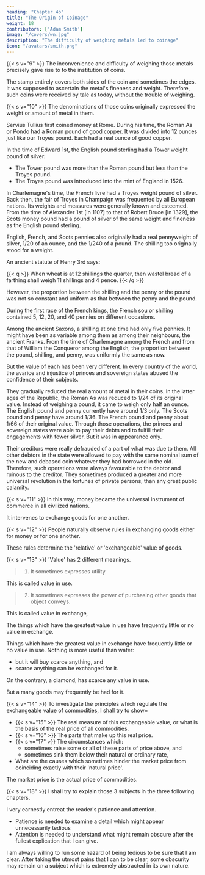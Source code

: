 ```yaml
---
heading: "Chapter 4b"
title: "The Origin of Coinage"
weight: 18
contributors: ['Adam Smith']
image: "/covers/wn.jpg"
description: "The difficulty of weighing metals led to coinage"
icon: "/avatars/smith.png"
---
```



{{< s v="9" >}} The inconvenience and difficulty of weighing those metals precisely gave rise to to the institution of coins.

The stamp entirely covers both sides of the coin and sometimes the edges.
It was supposed to ascertain the metal's fineness and weight.
Therefore, such coins were received by tale as today, without the trouble of weighing.


{{< s v="10" >}} The denominations of those coins originally expressed the weight or amount of metal in them.

Servius Tullius first coined money at Rome.
During his time, the Roman As or Pondo had a Roman pound of good copper.
It was divided into 12 ounces just like our Troyes pound.
Each had a real ounce of good copper.

In the time of Edward 1st, the English pound sterling had a Tower weight pound of silver.
- The Tower pound was more than the Roman pound but less than the Troyes pound.
- The Troyes pound was introduced into the mint of England in 1526.

In Charlemagne's time, the French livre had a Troyes weight pound of silver.
Back then, the fair of Troyes in Champaign was frequented by all European nations.
Its weights and measures were generally known and esteemed.
From the time of Alexander 1st [in 1107] to that of Robert Bruce [in 1329], the Scots money pound had a pound of silver of the same weight and fineness as the English pound sterling.

English, French, and Scots pennies also originally had a real pennyweight of silver, 1/20 of an ounce, and the 1/240 of a pound.
The shilling too originally stood for a weight.

An ancient statute of Henry 3rd says:

{{< q >}}
When wheat is at 12 shillings the quarter, then wastel bread of a farthing shall weigh 11 shillings and 4 pence.
{{< /q >}}


However, the proportion between the shilling and the penny or the pound was not so constant and uniform as that between the penny and the pound.

During the first race of the French kings, the French sou or shilling contained 5, 12, 20, and 40 pennies on different occasions.

Among the ancient Saxons, a shilling at one time had only five pennies.
It might have been as variable among them as among their neighbours, the ancient Franks.
From the time of Charlemagne among the French and from that of William the Conqueror among the English, the proportion between the pound, shilling, and penny, was uniformly the same as now.

But the value of each has been very different.
In every country of the world, the avarice and injustice of princes and sovereign states abused the confidence of their subjects.

They gradually reduced the real amount of metal in their coins.
In the latter ages of the Republic, the Roman As was reduced to 1/24 of its original value.
Instead of weighing a pound, it came to weigh only half an ounce.
The English pound and penny currently have around 1/3 only.
The Scots pound and penny have around 1/36.
The French pound and penny about 1/66 of their original value.
Through those operations, the princes and sovereign states were able to pay their debts and to fulfill their engagements with fewer silver.
But it was in appearance only.

Their creditors were really defrauded of a part of what was due to them.
All other debtors in the state were allowed to pay with the same nominal sum of the new and debased coin whatever they had borrowed in the old.
Therefore, such operations were always favourable to the debtor and ruinous to the creditor.
They sometimes produced a greater and more universal revolution in the fortunes of private persons, than any great public calamity.


{{< s v="11" >}} In this way, money became the universal instrument of commerce in all civilized nations.

It intervenes to exchange goods for one another.

{{< s v="12" >}} People naturally observe rules in exchanging goods either for money or for one another.

These rules determine the 'relative' or 'exchangeable' value of goods.

{{< s v="13" >}} 'Value' has 2 different meanings.

> 1. It sometimes expresses utility

This is called value in use.

> 2. It sometimes expresses the power of purchasing other goods that object conveys.

This is called value in exchange,

The things which have the greatest value in use have frequently little or no value in exchange.

Things which have the greatest value in exchange have frequently little or no value in use.
Nothing is more useful than water:
- but it will buy scarce anything, and
- scarce anything can be exchanged for it.

On the contrary, a diamond, has scarce any value in use.

But a many goods may frequently be had for it.


{{< s v="14" >}} To investigate the principles which regulate the exchangeable value of commodities, I shall try to show= 

- {{< s v="15" >}} The real measure of this exchangeable value, or what is the basis of the real price of all commodities.
- {{< s v="16" >}} The parts that make up this real price.
- {{< s v="17" >}} The circumstances which:
  - sometimes raise some or all of these parts of price above, and
  - sometimes sink them below their natural or ordinary rate,
- What are the causes which sometimes hinder the market price from coinciding exactly with their 'natural price'.

The market price is the actual price of commodities.


{{< s v="18" >}} I shall try to explain those 3 subjects in the three following chapters.

I very earnestly entreat the reader's patience and attention. 
- Patience is needed to examine a detail which might appear unnecessarily tedious
- Attention is needed to understand what might remain obscure after the fullest explication that I can give.

I am always willing to run some hazard of being tedious to be sure that I am clear.
After taking the utmost pains that I can to be clear, some obscurity may remain on a subject which is extremely abstracted in its own nature.
